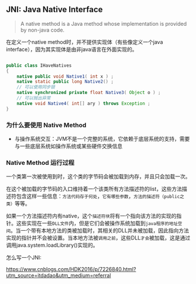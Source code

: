 

## JNI: Java Native Interface


> A native method is a Java method whose implementation is provided by non-java code.

在定义一个native method时，并不提供实现体（有些像定义一个java interface），因为其实现体是由非java语言在外面实现的。

```java 

public class IHaveNatives
{
    native public void Native1( int x ) ;
    native static public long Native2() ;
    // 可以使用同步锁
    native synchronized private float Native3( Object o ) ;
    // 可以抛出异常
    native void Native4( int[] ary ) throws Exception ;
} 
```

### 为什么要使用 Native Method

+ 与操作系统交互：JVM不是一个完整的系统，它依赖于底层系统的支持，需要与一些底层系统如操作系统或某些硬件交换信息


### Native Method 运行过程

一个类第一次被使用到时，这个类的字节码会被加载到内存，并且只会加载一次。

在这个被加载的字节码的入口维持着一个该类所有方法描述符的list，这些方法描述符包含这样一些信息：`方法代码存于何处`，`它有哪些参数`，`方法的描述符（public之类）`等等。

如果一个方法描述符内有native，这个`描述符块`将有一个指向该方法的实现的指针。这些实现在一些`DLL文件`内，但是它们会被操作系统加载到`java程序的地址空间`。当一个带有本地方法的类被加载时，其相关的DLL并未被加载，因此指向方法实现的指针并不会被设置。当本地方法被`调用之前`，这些DLL`才会`被加载，这是通过调用java.system.loadLibrary()实现的。




怎么写一个JNI:

https://www.cnblogs.com/HDK2016/p/7226840.html?utm_source=itdadao&utm_medium=referral


